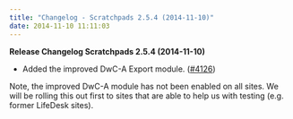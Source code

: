 ```yaml
---
title: "Changelog - Scratchpads 2.5.4 (2014-11-10)"
date: 2014-11-10 11:11:03
---
```


<strong>Release Changelog
Scratchpads 2.5.4 (2014-11-10)</strong>

- Added the improved DwC-A Export module. (<a href="http://support.scratchpads.eu/issues/4126">#4126</a>)

Note, the improved DwC-A module has not been enabled on all sites.  We will be rolling this out first to sites that are able to help us with testing (e.g. former LifeDesk sites).
